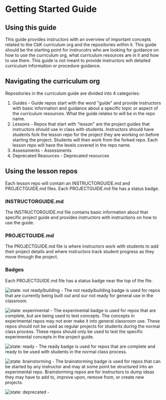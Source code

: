 # Getting Started Guide

## Using this guide
This guide provides instructors with an overview of important concepts related to the CbK curriculum org and the repositories within it. This guide should be the starting point for instrucotrs who are looking for guidance on how to use the curriculum org, what curriculum resources are in it and how to use them. This guide is not meant to provide instructors wih detailed curriculum information or procedure guidance.

## Navigating the curriculum org
Repositories in the curriculum guide are divided into 4 categories: 
  1. Guides - Guide repos start with the word "guide" and provide instructors with basic information and guidance about a specific topic or aspect of the curriculum resources. What the guide relates to will be in the repo name.
  2. Lessons - Repos that start with "lesson" are the project guides that instructors should use in class with students. Instructors should have students fork the lesson repo for the project they are working on before starting the project. Students will then work from the forked repo. Each lesson repo will have the levels covered in the repo name.
  3. Assessments - Assessments
  4. Deprecated Resources - Deprecated resources

## Using the lesson repos
Each lesson repo will contain an INSTRUCTORGUIDE.md and PROJECTGUIDE.md files. Each PROJECTGUIDE.md file has a status badge.  

### INSTRUCTORGUIDE.md
The INSTRUCTORGUIDE.md file contains basic information about that specific project guide and provides instructors with instructions on how to use the guide.

### PROJECTGUIDE.md
The PROJECTGUIDE.md file is where instructors work with students to add their project details and where instructors track student progress as they move through the project.

### Badges
Each PROJECTGUIDE.md file has a status badge near the top of the file.

![state: not ready/building](https://img.shields.io/badge/status-not%20ready%2fbuilding-yellow.svg) - The not ready/building badge is used for repos that are currently being built out and our not ready for general use in the classroom.

![state: experimental](https://img.shields.io/badge/status-experimental-orange.svg) - The experimental badge is used for repos that are complete, but are being used to test concepts. The concepts in experimental repos may not ever make it into general classroom use. These repos should not be used as regular projects for students during the normal class process. These repos should only be used to test the specific experimental concepts in the project guide.

![state: ready](https://img.shields.io/badge/status-ready-green.svg) - The ready badge is used for repos that are complete and ready to be used with students in the normal class process.

![state: brainstorming](https://img.shields.io/badge/status-brainstorming-lightgrey.svg) - The brainstorming badge is used for repos that can be started by any instructor and may at some point be structured into an experimental repo. Brainstorming repos are for instructors to dump ideas they may have to add to, improve upon, remove from, or create new projects.

![state: deprecated](https://img.shields.io/badge/status-deprecated-red.svg) - 
